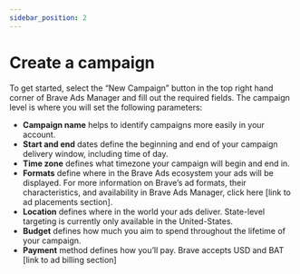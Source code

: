 ```yaml
---
sidebar_position: 2
---
```


# Create a campaign
To get started, select the “New Campaign” button in the top right hand corner of Brave Ads Manager and fill out the required fields. The campaign level is where you will set the following parameters:

- **Campaign name** helps to identify campaigns more easily in your account.
- **Start and end** dates define the beginning and end of your campaign delivery window, including time of day.
- **Time zone** defines what timezone your campaign will begin and end in.
- **Formats** define where in the Brave Ads ecosystem your ads will be displayed. For more information on Brave’s ad formats, their characteristics, and availability in Brave Ads Manager, click here [link to ad placements section]. 
- **Location** defines where in the world your ads deliver. State-level targeting is currently only available in the United-States.
- **Budget** defines how much you aim to spend throughout the lifetime of your campaign.
- **Payment** method defines how you’ll pay. Brave accepts USD and BAT [link to ad billing section]
